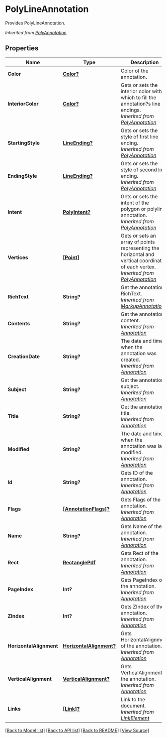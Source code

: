 # PolyLineAnnotation
Provides PolyLineAnnotation.

*Inherited from [PolyAnnotation](PolyAnnotation.md)*
## Properties
Name | Type | Description | Notes
------------ | ------------- | ------------- | -------------
**Color** | [**Color?**](Color.md) | Color of the annotation. | [optional]
**InteriorColor** | [**Color?**](Color.md) | Gets or sets the interior color with which to fill the annotation?s line endings.<br />*Inherited from [PolyAnnotation](PolyAnnotation.md)* | [optional]
**StartingStyle** | [**LineEnding?**](LineEnding.md) | Gets or sets the style of first line ending.<br />*Inherited from [PolyAnnotation](PolyAnnotation.md)* | [optional]
**EndingStyle** | [**LineEnding?**](LineEnding.md) | Gets or sets the style of second line ending.<br />*Inherited from [PolyAnnotation](PolyAnnotation.md)* | [optional]
**Intent** | [**PolyIntent?**](PolyIntent.md) | Gets or sets the intent of the polygon or polyline annotation.<br />*Inherited from [PolyAnnotation](PolyAnnotation.md)* | [optional]
**Vertices** | [**[Point]**](Point.md) | Gets or sets an array of points representing the horizontal and vertical coordinates of each vertex.<br />*Inherited from [PolyAnnotation](PolyAnnotation.md)* | 
**RichText** | **String?** | Get the annotation RichText.<br />*Inherited from [MarkupAnnotation](MarkupAnnotation.md)* | [optional]
**Contents** | **String?** | Get the annotation content.<br />*Inherited from [Annotation](Annotation.md)* | [optional]
**CreationDate** | **String?** | The date and time when the annotation was created.<br />*Inherited from [Annotation](Annotation.md)* | [optional]
**Subject** | **String?** | Get the annotation subject.<br />*Inherited from [Annotation](Annotation.md)* | [optional]
**Title** | **String?** | Get the annotation title.<br />*Inherited from [Annotation](Annotation.md)* | [optional]
**Modified** | **String?** | The date and time when the annotation was last modified.<br />*Inherited from [Annotation](Annotation.md)* | [optional]
**Id** | **String?** | Gets ID of the annotation.<br />*Inherited from [Annotation](Annotation.md)* | [optional]
**Flags** | [**[AnnotationFlags]?**](AnnotationFlags.md) | Gets Flags of the annotation.<br />*Inherited from [Annotation](Annotation.md)* | [optional]
**Name** | **String?** | Gets Name of the annotation.<br />*Inherited from [Annotation](Annotation.md)* | [optional]
**Rect** | [**RectanglePdf**](RectanglePdf.md) | Gets Rect of the annotation.<br />*Inherited from [Annotation](Annotation.md)* | 
**PageIndex** | **Int?** | Gets PageIndex of the annotation.<br />*Inherited from [Annotation](Annotation.md)* | [optional]
**ZIndex** | **Int?** | Gets ZIndex of the annotation.<br />*Inherited from [Annotation](Annotation.md)* | [optional]
**HorizontalAlignment** | [**HorizontalAlignment?**](HorizontalAlignment.md) | Gets HorizontalAlignment of the annotation.<br />*Inherited from [Annotation](Annotation.md)* | [optional]
**VerticalAlignment** | [**VerticalAlignment?**](VerticalAlignment.md) | Gets VerticalAlignment of the annotation.<br />*Inherited from [Annotation](Annotation.md)* | [optional]
**Links** | [**[Link]?**](Link.md) | Link to the document.<br />*Inherited from [LinkElement](LinkElement.md)* | [optional]

[[Back to Model list]](../README.md#documentation-for-models) [[Back to API list]](../README.md#documentation-for-api-endpoints) [[Back to README]](../README.md) [[View Source]](../AsposePdfCloud/Models/PolyLineAnnotation.swift)

